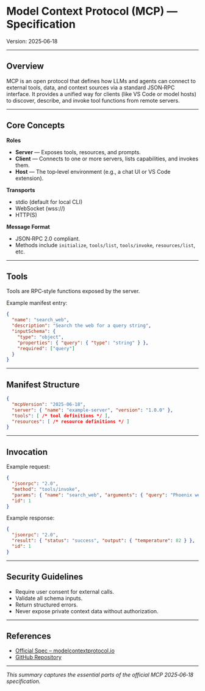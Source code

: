 # Model Context Protocol (MCP) — Specification

Version: 2025‑06‑18

---

## Overview

MCP is an open protocol that defines how LLMs and agents can connect to external tools, data, and context sources via a standard JSON‑RPC interface. It provides a unified way for clients (like VS Code or model hosts) to discover, describe, and invoke tool functions from remote servers.

---

## Core Concepts

**Roles**
- **Server** — Exposes tools, resources, and prompts.
- **Client** — Connects to one or more servers, lists capabilities, and invokes them.
- **Host** — The top‑level environment (e.g., a chat UI or VS Code extension).

**Transports**
- stdio (default for local CLI)
- WebSocket (wss://)
- HTTP(S)

**Message Format**
- JSON‑RPC 2.0 compliant.
- Methods include `initialize`, `tools/list`, `tools/invoke`, `resources/list`, etc.

---

## Tools

Tools are RPC‑style functions exposed by the server.

Example manifest entry:

```json
{
  "name": "search_web",
  "description": "Search the web for a query string",
  "inputSchema": {
    "type": "object",
    "properties": { "query": { "type": "string" } },
    "required": ["query"]
  }
}
```

---

## Manifest Structure

```json
{
  "mcpVersion": "2025-06-18",
  "server": { "name": "example-server", "version": "1.0.0" },
  "tools": [ /* tool definitions */ ],
  "resources": [ /* resource definitions */ ]
}
```

---

## Invocation

Example request:

```json
{
  "jsonrpc": "2.0",
  "method": "tools/invoke",
  "params": { "name": "search_web", "arguments": { "query": "Phoenix weather" } },
  "id": 1
}
```

Example response:

```json
{
  "jsonrpc": "2.0",
  "result": { "status": "success", "output": { "temperature": 82 } },
  "id": 1
}
```

---

## Security Guidelines

- Require user consent for external calls.
- Validate all schema inputs.
- Return structured errors.
- Never expose private context data without authorization.

---

## References

- [Official Spec – modelcontextprotocol.io](https://modelcontextprotocol.io/specification/2025-06-18)
- [GitHub Repository](https://github.com/modelcontextprotocol/modelcontextprotocol)

---

*This summary captures the essential parts of the official MCP 2025‑06‑18 specification.*
